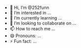 - 👋 Hi, I’m @252funn
- 👀 I’m interested in ...
- 🌱 I’m currently learning ...
- 💞️ I’m looking to collaborate on ...
- 📫 How to reach me ...
- 😄 Pronouns: ...
- ⚡ Fun fact: ...

<!---
252funn/252funn is a ✨ special ✨ repository because its `README.md` (this file) appears on your GitHub profile.
You can click the Preview link to take a look at your changes.
--->
